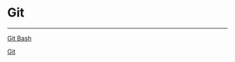 # Git

---

[Git Bash](Git%202af325cabca8418096fa8d7eb877c198/Git%20Bash%20af2fcc641c1b42f497f427e07716b2f2.md)

[Git](Git%202af325cabca8418096fa8d7eb877c198/Git%20475f72ad2f00417db85ec5d780ba781f.md)